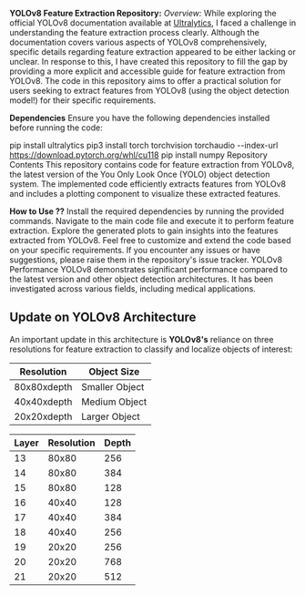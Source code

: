 **YOLOv8 Feature Extraction Repository:**
*Overview:*
While exploring the official YOLOv8 documentation available at [Ultralytics](https://www.ultralytics.com/), I faced a challenge in understanding the feature extraction process clearly. Although the documentation covers various aspects of YOLOv8 comprehensively, specific details regarding feature extraction appeared to be either lacking or unclear. In response to this, I have created this repository to fill the gap by providing a more explicit and accessible guide for feature extraction from YOLOv8. The code in this repository aims to offer a practical solution for users seeking to extract features from YOLOv8 (using the object detection model!) for their specific requirements.

**Dependencies**
Ensure you have the following dependencies installed before running the code:


pip install ultralytics
pip3 install torch torchvision torchaudio --index-url https://download.pytorch.org/whl/cu118
pip install numpy
Repository Contents
This repository contains code for feature extraction from YOLOv8, the latest version of the You Only Look Once (YOLO) object detection system. The implemented code efficiently extracts features from YOLOv8 and includes a plotting component to visualize these extracted features.

**How to Use ??**
Install the required dependencies by running the provided commands.
Navigate to the main code file and execute it to perform feature extraction.
Explore the generated plots to gain insights into the features extracted from YOLOv8.
Feel free to customize and extend the code based on your specific requirements. If you encounter any issues or have suggestions, please raise them in the repository's issue tracker.
YOLOv8 Performance
YOLOv8 demonstrates significant performance compared to the latest version and other object detection architectures. It has been investigated across various fields, including medical applications.

## Update on **YOLOv8** Architecture

An important update in this architecture is **YOLOv8's** reliance on three resolutions for feature extraction to classify and localize objects of interest:


| Resolution    | Object Size     |
| ------------- | --------------- |
| 80x80xdepth   | Smaller Object  |
| 40x40xdepth   | Medium Object   |
| 20x20xdepth   | Larger Object   |


| Layer | Resolution | Depth |
| ----- | ---------- | ----- |
| 13    | 80x80       | 256   |
| 14    | 80x80       | 384   |
| 15    | 80x80       | 128   |
| 16    | 40x40       | 128   |
| 17    | 40x40       | 384   |
| 18    | 40x40       | 256   |
| 19    | 20x20       | 256   |
| 20    | 20x20       | 768   |
| 21    | 20x20       | 512   |




